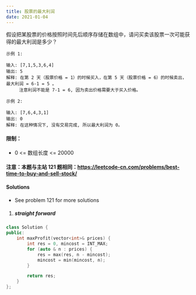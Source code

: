 ```yaml
---
title: 股票的最大利润
date: 2021-01-04
---
```

假设把某股票的价格按照时间先后顺序存储在数组中，请问买卖该股票一次可能获得的最大利润是多少？

 

```
示例 1:

输入: [7,1,5,3,6,4]
输出: 5
解释: 在第 2 天（股票价格 = 1）的时候买入，在第 5 天（股票价格 = 6）的时候卖出，最大利润 = 6-1 = 5 。
     注意利润不能是 7-1 = 6, 因为卖出价格需要大于买入价格。

示例 2:

输入: [7,6,4,3,1]
输出: 0
解释: 在这种情况下, 没有交易完成, 所以最大利润为 0。
```

 

#### 限制：

- 0 <= 数组长度 <= 20000

 

#### 注意：本题与主站 121 题相同：https://leetcode-cn.com/problems/best-time-to-buy-and-sell-stock/


#### Solutions

- See problem 121 for more solutions

1. ##### straight forward

```cpp
class Solution {
public:
    int maxProfit(vector<int>& prices) {
        int res = 0, mincost = INT_MAX;
        for (auto & n : prices) {
            res = max(res, n - mincost);
            mincost = min(mincost, n);
        }

        return res;
    }
};
```
